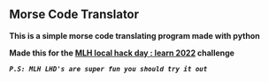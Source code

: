 ## Morse Code Translator

**This is a simple morse code translating program made with python**

**Made this for the [MLH local hack day : learn 2022](https://organize.mlh.io/participants/events/7190-local-hack-day-learn-2022) challenge**

***``` P.S: MLH LHD's are super fun you should try it out ```***

